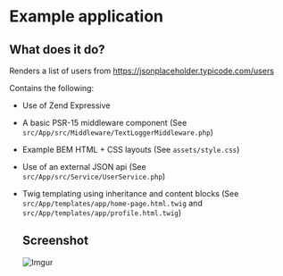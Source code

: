 # Example application

## What does it do?

Renders a list of users from https://jsonplaceholder.typicode.com/users

Contains the following:

- Use of Zend Expressive
- A basic PSR-15 middleware component (See `src/App/src/Middleware/TextLoggerMiddleware.php`)
- Example BEM HTML + CSS layouts (See `assets/style.css`)
- Use of an external JSON api (See `src/App/src/Service/UserService.php`)
- Twig templating using inheritance and content blocks 
  (See `src/App/templates/app/home-page.html.twig` and
  `src/App/templates/app/profile.html.twig`)

  ## Screenshot

  ![Imgur](https://i.imgur.com/t9wowre.jpg)



